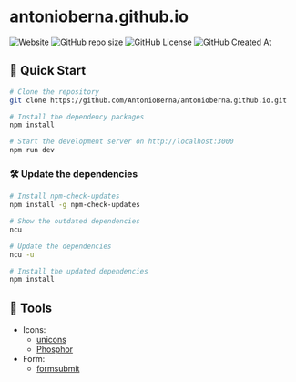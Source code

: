 # antonioberna.github.io

![Website](https://img.shields.io/website?url=https%3A%2F%2Fantonioberna.github.io)
![GitHub repo size](https://img.shields.io/github/repo-size/AntonioBerna/antonioberna.github.io)
![GitHub License](https://img.shields.io/github/license/AntonioBerna/antonioberna.github.io)
![GitHub Created At](https://img.shields.io/github/created-at/antonioberna/antonioberna.github.io)

## 🚀 Quick Start

```bash
# Clone the repository
git clone https://github.com/AntonioBerna/antonioberna.github.io.git

# Install the dependency packages
npm install

# Start the development server on http://localhost:3000
npm run dev
```

### 🛠 Update the dependencies

```bash
# Install npm-check-updates
npm install -g npm-check-updates

# Show the outdated dependencies
ncu

# Update the dependencies
ncu -u

# Install the updated dependencies
npm install
```

## 🔧 Tools

- Icons:
    - [unicons](https://icon-sets.iconify.design/uil/?keyword=uil)
    - [Phosphor](https://phosphoricons.com/?q=%22%22&size=52)
- Form:
    - [formsubmit](https://formsubmit.co/)
